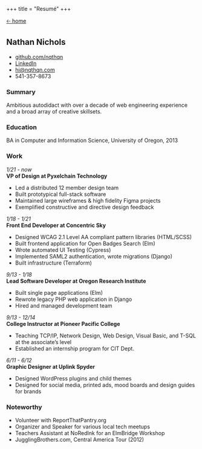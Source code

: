 +++
title = "Resumé"
+++

[🡠 home](/)

## Nathan Nichols

- [github.com/nqthqn](https://github.com/nqthqn)
- [LinkedIn](https://www.linkedin.com/in/nate-nichols-95a070171/)
- [hi@nqthqn.com](mailto:hi@nqthqn.com)
- 541-357-8673

### Summary

Ambitious autodidact with over a decade of web engineering experience and a broad array of creative skillsets.

### Education

BA in Computer and Information Science, University of Oregon, 2013

### Work

_1/21 - now_  
**VP of Design at Pyxelchain Technology**

- Led a distributed 12 member design team
- Built prototypical full-stack software
- Maintained large wireframes & high fidelity Figma projects
- Exemplified constructive and directive design feedback

_1/18 - 1/21_  
**Front End Developer at Concentric Sky**

- Designed WCAG 2.1 Level AA compliant pattern libraries (HTML/SCSS)
- Built frontend application for Open Badges Search (Elm)
- Wrote automated UI Testing (Cypress)
- Implemented SAML2 authentication, wrote migrations (Django)
- Built infrastructure (Terraform)

_9/13 - 1/18_  
**Lead Software Developer at Oregon Research Institute**

- Built single page applications (Elm)
- Rewrote legacy PHP web application in Django
- Hired and managed development team

_9/13 - 12/14_  
**College Instructor at Pioneer Pacific College**

- Teaching TCP/IP, Network Design, Web Design, Visual Basic, and T-SQL at the associate’s level
- Established an internship program for CIT Dept.

_6/11 - 6/12_  
**Graphic Designer at Uplink Spyder**

- Designed WordPress plugins and child themes
- Designed for social media, printed ads, mood boards and design guides for brands

### Noteworthy

- Volunteer with ReportThatPantry.org
- Organizer and Speaker for various local tech meetups
- Teachers Assistant at NoRedInk for an ElmBridge Workshop
- JugglingBrothers.com, Central America Tour (2012)